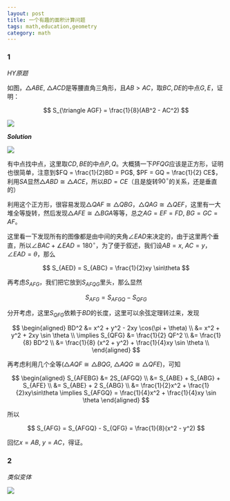 ```yaml
---
layout: post
title: 一个有趣的面积计算问题
tags: math,education,geometry
category: math
---
```


### 1

*HY原题*

如图，$\triangle ABE$, $\triangle ACD$是等腰直角三角形，且$AB > AC$，取$BC, DE$的中点$G, E$，证明：

$$
    S_{\triangle AGF} = \frac{1}{8}(AB^2 - AC^2)
$$

![](https://crsando.github.io/images/2025-07-16/B-001.png)

***Solution***

![](https://crsando.github.io/images/2025-07-16/B-001-Ans-2.png)

有中点找中点，这里取$CD, BE$的中点$P,Q$。大概猜一下$PFQG$应该是正方形，证明也很简单，注意到$FQ = \frac{1}{2}BD = PG$, $PF = GQ = \frac{1}{2} CE$，利用$SA$显然$\triangle ABD \cong \triangle ACE$，所以$BD = CE$（且是旋转$90^\circ$的关系，还是垂直的）

利用这个正方形，很容易发现$\triangle QAF \cong \triangle QBG$，$\triangle QAG \cong \triangle QEF$，这里有一大堆全等旋转，然后发现$\triangle AFE \cong \triangle BGA$等等，总之$AG = EF = FD$, $BG = GC = AF$。

这里看一下发现所有的图像都是由中间的夹角$\angle EAD$来决定的，由于这里两个垂直，所以$\angle BAC + \angle EAD = 180^\circ$，为了便于叙述，我们设$AB = x$, $AC = y$，$\angle EAD = \theta$，那么

$$
    S_{AED} = S_{ABC} = \frac{1}{2}xy \sin\theta
$$

再考虑$S_{AFG}$，我们把它放到$S_{AFQG}$里头，那么显然

$$
    S_{AFG} = S_{AFGQ} - S_{QFG}
$$

分开考虑，这里$S_{QFG}$依赖于$BD$的长度，这里可以余弦定理转过来，发现

$$
\begin{aligned}
    BD^2 &= x^2 + y^2 - 2xy \cos(\pi + \theta)  \\
        &= x^2 + y^2 + 2xy \sin \theta \\
    \implies S_{QFG} &=  \frac{1}{2} QF^2 \\
    &=  \frac{1}{8} BD^2 \\
    &=  \frac{1}{8} (x^2 + y^2) + \frac{1}{4}xy \sin \theta \\
\end{aligned}
$$

再考虑利用几个全等($\triangle AQF \cong \triangle BQG$, $\triangle AQG \cong \triangle QFE$)，可知

$$
\begin{aligned}
    S_{AFEBG} &= 2S_{AFGQ}  \\
    &= S_{ABE} + S_{ABG} + S_{AFE} \\
    &= S_{ABE} + 2 S_{ABG} \\
    &= \frac{1}{2}x^2 + \frac{1}{2}xy\sin\theta
\implies S_{AFGQ} = \frac{1}{4}x^2 + \frac{1}{4}xy \sin \theta
\end{aligned}
$$

所以

$$
    S_{AFG} = S_{AFGQ} - S_{QFG} = \frac{1}{8}(x^2 - y^2)
$$

回忆$x = AB$, $y = AC$，得证。


### 2

*类似变体*

![](https://crsando.github.io/images/2025-07-16/B-002.png)